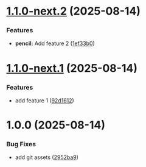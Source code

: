# [1.1.0-next.2](https://github.com/phanuwatph/semantic-release-test/compare/v1.1.0-next.1...v1.1.0-next.2) (2025-08-14)


### Features

* **pencil:** Add feature 2 ([1ef33b0](https://github.com/phanuwatph/semantic-release-test/commit/1ef33b0fd67c53401a24eec39873d08b48371d2a))

# [1.1.0-next.1](https://github.com/phanuwatph/semantic-release-test/compare/v1.0.0...v1.1.0-next.1) (2025-08-14)


### Features

* add feature 1 ([92d1612](https://github.com/phanuwatph/semantic-release-test/commit/92d1612f7d9892c2d87e14f4d37825739e168b4b))

# 1.0.0 (2025-08-14)


### Bug Fixes

* add git assets ([2952ba9](https://github.com/phanuwatph/semantic-release-test/commit/2952ba9b619517e9566f10f286760183449e3dd4))
